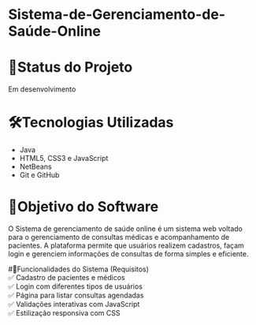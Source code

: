 # Sistema-de-Gerenciamento-de-Saúde-Online

# 📌Status do Projeto  
Em desenvolvimento  

# 🛠Tecnologias Utilizadas  
- Java  
- HTML5, CSS3 e JavaScript  
- NetBeans  
- Git e GitHub  

# 🎯Objetivo do Software 
O Sistema de gerenciamento de saúde online é um sistema web voltado para o gerenciamento de consultas médicas e acompanhamento de pacientes. A plataforma permite que usuários realizem cadastros, façam login e gerenciem informações de consultas de forma simples e eficiente.

#🔹Funcionalidades do Sistema (Requisitos)  
✅ Cadastro de pacientes e médicos  
✅ Login com diferentes tipos de usuários  
✅ Página para listar consultas agendadas  
✅ Validações interativas com JavaScript  
✅ Estilização responsiva com CSS  
